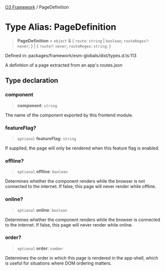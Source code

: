 [O3 Framework](../API.md) / PageDefinition

# Type Alias: PageDefinition

> **PageDefinition** = `object` & \{ `route`: `string` \| `boolean`; `routeRegex?`: `never`; \} \| \{ `route?`: `never`; `routeRegex`: `string`; \}

Defined in: packages/framework/esm-globals/dist/types.d.ts:113

A definition of a page extracted from an app's routes.json

## Type declaration

### component

> **component**: `string`

The name of the component exported by this frontend module.

### featureFlag?

> `optional` **featureFlag**: `string`

If supplied, the page will only be rendered when this feature flag is enabled.

### offline?

> `optional` **offline**: `boolean`

Determines whether the component renders while the browser is not connected to the internet. If false, this page will never render while offline.

### online?

> `optional` **online**: `boolean`

Determines whether the component renders while the browser is connected to the internet. If false, this page will never render while online.

### order?

> `optional` **order**: `number`

Determines the order in which this page is rendered in the app-shell, which is useful for situations where DOM ordering matters.
